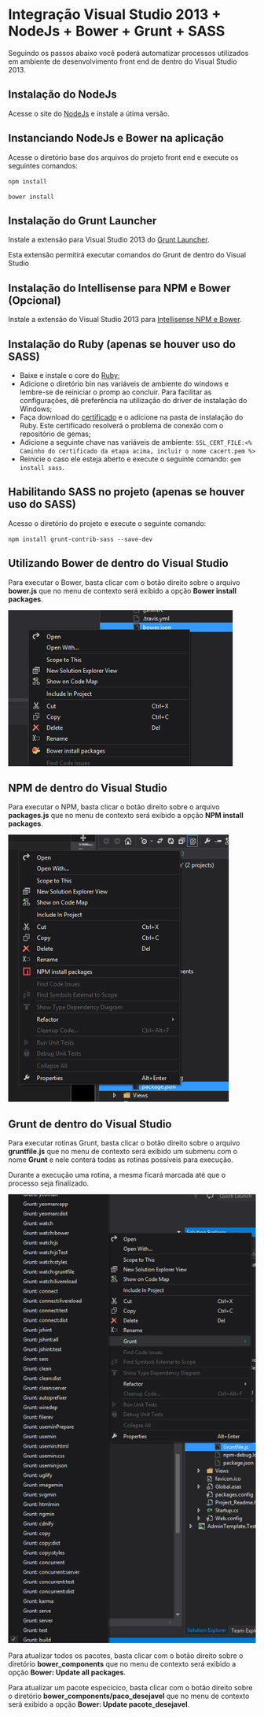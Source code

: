 # Integração Visual Studio 2013 + NodeJs + Bower + Grunt + SASS  #

Seguindo os passos abaixo você poderá automatizar processos utilizados em ambiente de desenvolvimento front end de dentro do Visual Studio 2013.


## Instalação do NodeJs ##
Acesse o site do [NodeJs](http://nodejs.org/ "NodeJs") e instale a útima versão.

## Instanciando NodeJs e Bower na aplicação ##
Acesse o diretório base dos arquivos do projeto front end e execute os seguintes comandos:

`npm install`

`bower install` 

## Instalação do Grunt Launcher ##
Instale a extensão para Visual Studio 2013 do [Grunt Launcher](https://visualstudiogallery.msdn.microsoft.com/dcbc5325-79ef-4b72-960e-0a51ee33a0ff "Grunt Laucher").

Esta extensão permitirá executar comandos do Grunt de dentro do Visual Studio 

## Instalação do Intellisense para NPM e Bower (Opcional) ##
Instale a extensão do Visual Studio 2013 para [Intellisense NPM e Bower](https://visualstudiogallery.msdn.microsoft.com/65748cdb-4087-497e-a394-2e3449c8e61e "Intellisense NPM e Bower").

## Instalação do Ruby (apenas se houver uso do SASS) ##
- Baixe e instale o core do [Ruby](http://rubyinstaller.org/downloads/ "Ruby");
- Adicione o diretório bin nas variáveis de ambiente do windows e lembre-se de reiniciar o promp ao concluir. Para facilitar as configurações, dê preferência na utilização do driver de instalação do Windows;
- Faça download do [certificado](http://curl.haxx.se/ca/cacert.pem "certificado") e o adicione na pasta de instalação do Ruby. Este certificado resolverá o problema de conexão com o repositório de gemas;
- Adicione a seguinte chave nas variáveis de ambiente: `SSL_CERT_FILE:<% Caminho do certificado da etapa acima, incluir o nome cacert.pem %>`
- Reinicie o caso ele esteja aberto e execute o seguinte comando: `gem install sass`.

## Habilitando SASS no projeto (apenas se houver uso do SASS) ##
Acesso o diretório do projeto e execute o seguinte comando:

`npm install grunt-contrib-sass --save-dev`

## Utilizando Bower de dentro do Visual Studio ##
Para executar o Bower, basta clicar com o botão direito sobre o arquivo **bower.js** que no menu de contexto será exibido a opção **Bower install packages**.

![](images/Bower.jpg)

## NPM de dentro do Visual Studio ##
Para executar o NPM, basta clicar o botão direito sobre o arquivo **packages.js** que no menu de contexto será exibido a opção **NPM install packages**.

![](images/Npm.jpg)


## Grunt de dentro do Visual Studio ##
Para executar rotinas Grunt, basta clicar o botão direito sobre o arquivo **gruntfile.js** que no menu de contexto será exibido um submenu com o nome **Grunt** e nele conterá todas as rotinas possíveis para execução.

Durante a execução uma rotina, a mesma ficará marcada até que o processo seja finalizado.

![](images/Grunt.jpg)

Para atualizar todos os pacotes, basta clicar com o botão direito sobre o diretório **bower_components** que no menu de contexto será exibido a opção **Bower: Update all packages**.

Para atualizar um pacote especícico, basta clicar com o botão direito sobre o diretório **bower_components/paco_desejavel** que no menu de contexto será exibido a opção **Bower: Update pacote_desejavel**.
